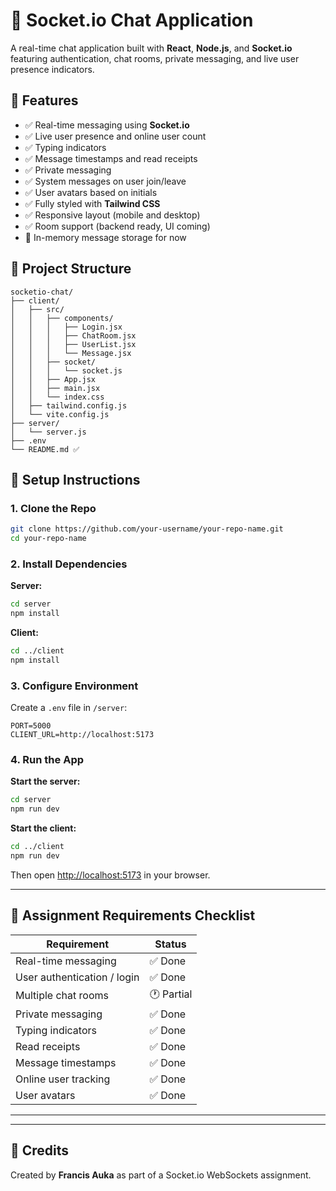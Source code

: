 # 🧠 Socket.io Chat Application

A real-time chat application built with **React**, **Node.js**, and **Socket.io** featuring authentication, chat rooms, private messaging, and live user presence indicators.

## 🚀 Features

- ✅ Real-time messaging using **Socket.io**
- ✅ Live user presence and online user count
- ✅ Typing indicators
- ✅ Message timestamps and read receipts
- ✅ Private messaging
- ✅ System messages on user join/leave
- ✅ User avatars based on initials
- ✅ Fully styled with **Tailwind CSS**
- ✅ Responsive layout (mobile and desktop)
- ✅ Room support (backend ready, UI coming)
- 🧪 In-memory message storage for now

## 📁 Project Structure

```
socketio-chat/
├── client/
│   ├── src/
│   │   ├── components/
│   │   │   ├── Login.jsx
│   │   │   ├── ChatRoom.jsx
│   │   │   ├── UserList.jsx
│   │   │   └── Message.jsx
│   │   ├── socket/
│   │   │   └── socket.js
│   │   ├── App.jsx
│   │   ├── main.jsx
│   │   └── index.css
│   ├── tailwind.config.js
│   └── vite.config.js
├── server/
│   └── server.js
├── .env
└── README.md ✅
```

## 🔧 Setup Instructions

### 1. Clone the Repo

```bash
git clone https://github.com/your-username/your-repo-name.git
cd your-repo-name
```

### 2. Install Dependencies

**Server:**

```bash
cd server
npm install
```

**Client:**

```bash
cd ../client
npm install
```

### 3. Configure Environment

Create a `.env` file in `/server`:

```env
PORT=5000
CLIENT_URL=http://localhost:5173
```

### 4. Run the App

**Start the server:**

```bash
cd server
npm run dev
```

**Start the client:**

```bash
cd ../client
npm run dev
```

Then open [http://localhost:5173](http://localhost:5173) in your browser.

---

## 🧪 Assignment Requirements Checklist

| Requirement                           | Status     |
|--------------------------------------|------------|
| Real-time messaging                   | ✅ Done     |
| User authentication / login          | ✅ Done     |
| Multiple chat rooms                  | 🕐 Partial  |
| Private messaging                    | ✅ Done     |
| Typing indicators                    | ✅ Done     |
| Read receipts                        | ✅ Done     |
| Message timestamps                   | ✅ Done     |
| Online user tracking                 | ✅ Done     |
| User avatars                         | ✅ Done     |

---

---

## 🧠 Credits

Created by **Francis Auka** as part of a Socket.io WebSockets assignment.
